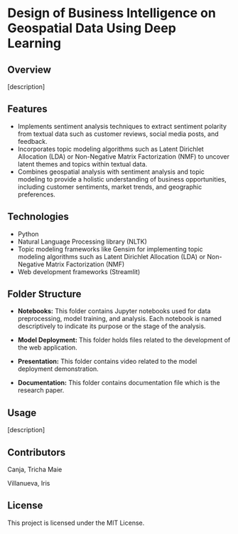 # Design of Business Intelligence on Geospatial Data Using Deep Learning
## Overview
[description]

## Features
* Implements sentiment analysis techniques to extract sentiment polarity from textual data such as customer reviews, social media posts, and feedback.
* Incorporates topic modeling algorithms such as Latent Dirichlet Allocation (LDA) or Non-Negative Matrix Factorization (NMF) to uncover latent themes and topics within textual data.
* Combines geospatial analysis with sentiment analysis and topic modeling to provide a holistic understanding of business opportunities, including customer sentiments, market trends, and geographic preferences.

## Technologies
* Python
* Natural Language Processing library (NLTK)
* Topic modeling frameworks like Gensim for implementing topic modeling algorithms such as Latent Dirichlet Allocation (LDA) or Non-Negative Matrix Factorization (NMF)
* Web development frameworks (Streamlit)

## Folder Structure

- **Notebooks:** This folder contains Jupyter notebooks used for data preprocessing, model training, and analysis. Each notebook is named descriptively to indicate its purpose or the stage of the analysis.

- **Model Deployment:** This folder holds files related to the development of the web application.
  
- **Presentation:** This folder contains video related to the model deployment demonstration.

- **Documentation:** This folder contains documentation file which is the research paper.

## Usage
[description]

## Contributors
Canja, Tricha Maie

Villanueva, Iris

## License
This project is licensed under the MIT License.
